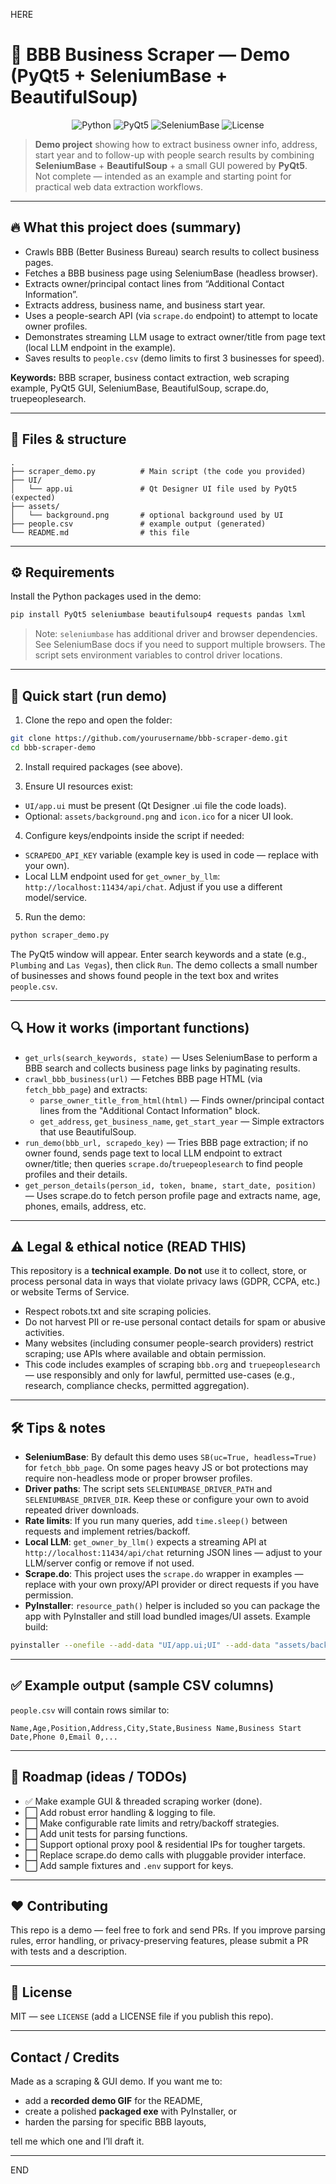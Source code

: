HERE
# 🔎 BBB Business Scraper — Demo (PyQt5 + SeleniumBase + BeautifulSoup)

<p align="center">
  <img src="https://img.shields.io/badge/Language-Python%203-blue?style=for-the-badge" alt="Python"/>
  <img src="https://img.shields.io/badge/UI-PyQt5-green?style=for-the-badge" alt="PyQt5"/>
  <img src="https://img.shields.io/badge/Scraping-SeleniumBase-orange?style=for-the-badge" alt="SeleniumBase"/>
  <img src="https://img.shields.io/badge/License-MIT-lightgrey?style=for-the-badge" alt="License"/>
</p>

> **Demo project** showing how to extract business owner info, address, start year and to follow-up with people search results by combining **SeleniumBase** + **BeautifulSoup** + a small GUI powered by **PyQt5**.  
> Not complete — intended as an example and starting point for practical web data extraction workflows.

---

## 🔥 What this project does (summary)

- Crawls BBB (Better Business Bureau) search results to collect business pages.
- Fetches a BBB business page using SeleniumBase (headless browser).
- Extracts owner/principal contact lines from “Additional Contact Information”.
- Extracts address, business name, and business start year.
- Uses a people-search API (via `scrape.do` endpoint) to attempt to locate owner profiles.
- Demonstrates streaming LLM usage to extract owner/title from page text (local LLM endpoint in the example).
- Saves results to `people.csv` (demo limits to first 3 businesses for speed).

**Keywords:** BBB scraper, business contact extraction, web scraping example, PyQt5 GUI, SeleniumBase, BeautifulSoup, scrape.do, truepeoplesearch.

---

## 📂 Files & structure

```
.
├── scraper_demo.py          # Main script (the code you provided)
├── UI/
│   └── app.ui               # Qt Designer UI file used by PyQt5 (expected)
├── assets/
│   └── background.png       # optional background used by UI
├── people.csv               # example output (generated)
└── README.md                # this file
```

---

## ⚙️ Requirements

Install the Python packages used in the demo:

```bash
pip install PyQt5 seleniumbase beautifulsoup4 requests pandas lxml
```

> Note: `seleniumbase` has additional driver and browser dependencies. See SeleniumBase docs if you need to support multiple browsers. The script sets environment variables to control driver locations.

---

## 🧭 Quick start (run demo)

1. Clone the repo and open the folder:

```bash
git clone https://github.com/yourusername/bbb-scraper-demo.git
cd bbb-scraper-demo
```

2. Install required packages (see above).

3. Ensure UI resources exist:
- `UI/app.ui` must be present (Qt Designer .ui file the code loads).
- Optional: `assets/background.png` and `icon.ico` for a nicer UI look.

4. Configure keys/endpoints inside the script if needed:
- `SCRAPEDO_API_KEY` variable (example key is used in code — replace with your own).
- Local LLM endpoint used for `get_owner_by_llm`: `http://localhost:11434/api/chat`. Adjust if you use a different model/service.

5. Run the demo:

```bash
python scraper_demo.py
```

The PyQt5 window will appear. Enter search keywords and a state (e.g., `Plumbing` and `Las Vegas`), then click `Run`. The demo collects a small number of businesses and shows found people in the text box and writes `people.csv`.

---

## 🔍 How it works (important functions)

- `get_urls(search_keywords, state)` — Uses SeleniumBase to perform a BBB search and collects business page links by paginating results.
- `crawl_bbb_business(url)` — Fetches BBB page HTML (via `fetch_bbb_page`) and extracts:
  - `parse_owner_title_from_html(html)` — Finds owner/principal contact lines from the "Additional Contact Information" block.
  - `get_address`, `get_business_name`, `get_start_year` — Simple extractors that use BeautifulSoup.
- `run_demo(bbb_url, scrapedo_key)` — Tries BBB page extraction; if no owner found, sends page text to local LLM endpoint to extract owner/title; then queries `scrape.do`/`truepeoplesearch` to find people profiles and their details.
- `get_person_details(person_id, token, bname, start_date, position)` — Uses scrape.do to fetch person profile page and extracts name, age, phones, emails, address, etc.

---

## ⚠️ Legal & ethical notice (READ THIS)

This repository is a **technical example**. **Do not** use it to collect, store, or process personal data in ways that violate privacy laws (GDPR, CCPA, etc.) or website Terms of Service.

- Respect robots.txt and site scraping policies.
- Do not harvest PII or re-use personal contact details for spam or abusive activities.
- Many websites (including consumer people-search providers) restrict scraping; use APIs where available and obtain permission.
- This code includes examples of scraping `bbb.org` and `truepeoplesearch` — use responsibly and only for lawful, permitted use-cases (e.g., research, compliance checks, permitted aggregation).

---

## 🛠 Tips & notes

- **SeleniumBase**: By default this demo uses `SB(uc=True, headless=True)` for `fetch_bbb_page`. On some pages heavy JS or bot protections may require non-headless mode or proper browser profiles.
- **Driver paths**: The script sets `SELENIUMBASE_DRIVER_PATH` and `SELENIUMBASE_DRIVER_DIR`. Keep these or configure your own to avoid repeated driver downloads.
- **Rate limits**: If you run many queries, add `time.sleep()` between requests and implement retries/backoff.
- **Local LLM**: `get_owner_by_llm()` expects a streaming API at `http://localhost:11434/api/chat` returning JSON lines — adjust to your LLM/server config or remove if not used.
- **Scrape.do**: This project uses the `scrape.do` wrapper in examples — replace with your own proxy/API provider or direct requests if you have permission.
- **PyInstaller**: `resource_path()` helper is included so you can package the app with PyInstaller and still load bundled images/UI assets. Example build:

```bash
pyinstaller --onefile --add-data "UI/app.ui;UI" --add-data "assets/background.png;assets" scraper_demo.py
```

---

## ✅ Example output (sample CSV columns)

`people.csv` will contain rows similar to:

```
Name,Age,Position,Address,City,State,Business Name,Business Start Date,Phone 0,Email 0,...
```

---

## 🧭 Roadmap (ideas / TODOs)

- ✅ Make example GUI & threaded scraping worker (done).
- ⬜ Add robust error handling & logging to file.
- ⬜ Make configurable rate limits and retry/backoff strategies.
- ⬜ Add unit tests for parsing functions.
- ⬜ Support optional proxy pool & residential IPs for tougher targets.
- ⬜ Replace scrape.do demo calls with pluggable provider interface.
- ⬜ Add sample fixtures and `.env` support for keys.

---

## ❤️ Contributing

This repo is a demo — feel free to fork and send PRs. If you improve parsing rules, error handling, or privacy-preserving features, please submit a PR with tests and a description.

---

## 📝 License

MIT — see `LICENSE` (add a LICENSE file if you publish this repo).

---

## Contact / Credits

Made as a scraping & GUI demo. If you want me to:
- add a **recorded demo GIF** for the README,
- create a polished **packaged exe** with PyInstaller, or
- harden the parsing for specific BBB layouts,

tell me which one and I’ll draft it.

---
END
